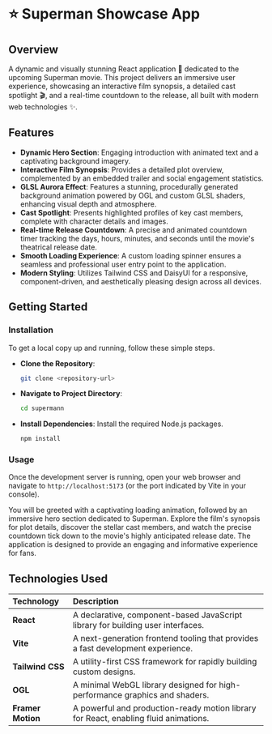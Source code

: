 # ⭐ Superman Showcase App

## Overview

A dynamic and visually stunning React application 🚀 dedicated to the upcoming Superman movie. This project delivers an immersive user experience, showcasing an interactive film synopsis, a detailed cast spotlight 🎬, and a real-time countdown to the release, all built with modern web technologies ✨.

## Features

- **Dynamic Hero Section**: Engaging introduction with animated text and a captivating background imagery.
- **Interactive Film Synopsis**: Provides a detailed plot overview, complemented by an embedded trailer and social engagement statistics.
- **GLSL Aurora Effect**: Features a stunning, procedurally generated background animation powered by OGL and custom GLSL shaders, enhancing visual depth and atmosphere.
- **Cast Spotlight**: Presents highlighted profiles of key cast members, complete with character details and images.
- **Real-time Release Countdown**: A precise and animated countdown timer tracking the days, hours, minutes, and seconds until the movie's theatrical release date.
- **Smooth Loading Experience**: A custom loading spinner ensures a seamless and professional user entry point to the application.
- **Modern Styling**: Utilizes Tailwind CSS and DaisyUI for a responsive, component-driven, and aesthetically pleasing design across all devices.

## Getting Started

### Installation

To get a local copy up and running, follow these simple steps.

- **Clone the Repository**:
  ```bash
  git clone <repository-url>
  ```
- **Navigate to Project Directory**:
  ```bash
  cd supermann
  ```
- **Install Dependencies**:
  Install the required Node.js packages.
  ```bash
  npm install
  ```

### Usage

Once the development server is running, open your web browser and navigate to `http://localhost:5173` (or the port indicated by Vite in your console).

You will be greeted with a captivating loading animation, followed by an immersive hero section dedicated to Superman. Explore the film's synopsis for plot details, discover the stellar cast members, and watch the precise countdown tick down to the movie's highly anticipated release date. The application is designed to provide an engaging and informative experience for fans.

## Technologies Used

| Technology        | Description                                                                          |
| :---------------- | :----------------------------------------------------------------------------------- |
| **React**         | A declarative, component-based JavaScript library for building user interfaces.      |
| **Vite**          | A next-generation frontend tooling that provides a fast development experience.      |
| **Tailwind CSS**  | A utility-first CSS framework for rapidly building custom designs.                   |
| **OGL**           | A minimal WebGL library designed for high-performance graphics and shaders.          |
| **Framer Motion** | A powerful and production-ready motion library for React, enabling fluid animations. |
